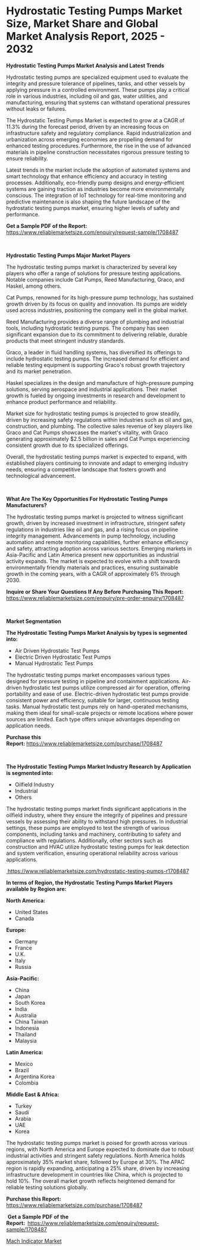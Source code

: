 <p><h1>Hydrostatic Testing Pumps Market Size, Market Share and Global Market Analysis Report, 2025 - 2032</h1></p><p><strong>Hydrostatic Testing Pumps Market Analysis and Latest Trends</strong></p>
<p><p>Hydrostatic testing pumps are specialized equipment used to evaluate the integrity and pressure tolerance of pipelines, tanks, and other vessels by applying pressure in a controlled environment. These pumps play a critical role in various industries, including oil and gas, water utilities, and manufacturing, ensuring that systems can withstand operational pressures without leaks or failures.</p><p>The Hydrostatic Testing Pumps Market is expected to grow at a CAGR of 11.3% during the forecast period, driven by an increasing focus on infrastructure safety and regulatory compliance. Rapid industrialization and urbanization across emerging economies are propelling demand for enhanced testing procedures. Furthermore, the rise in the use of advanced materials in pipeline construction necessitates rigorous pressure testing to ensure reliability.</p><p>Latest trends in the market include the adoption of automated systems and smart technology that enhance efficiency and accuracy in testing processes. Additionally, eco-friendly pump designs and energy-efficient systems are gaining traction as industries become more environmentally conscious. The integration of IoT technology for real-time monitoring and predictive maintenance is also shaping the future landscape of the hydrostatic testing pumps market, ensuring higher levels of safety and performance.</p></p>
<p><strong>Get a Sample PDF of the Report:&nbsp;</strong> <a href="https://www.reliablemarketsize.com/enquiry/request-sample/1708487?utm_campaign=2317&utm_medium=2&utm_source=Github&utm_content=ia&utm_term=27032025&utm_id=hydrostatic-testing-pumps">https://www.reliablemarketsize.com/enquiry/request-sample/1708487</a></p>
<p>&nbsp;</p>
<p><strong>Hydrostatic Testing Pumps Major Market Players</strong></p>
<p><p>The hydrostatic testing pumps market is characterized by several key players who offer a range of solutions for pressure testing applications. Notable companies include Cat Pumps, Reed Manufacturing, Graco, and Haskel, among others. </p><p>Cat Pumps, renowned for its high-pressure pump technology, has sustained growth driven by its focus on quality and innovation. Its pumps are widely used across industries, positioning the company well in the global market.</p><p>Reed Manufacturing provides a diverse range of plumbing and industrial tools, including hydrostatic testing pumps. The company has seen significant expansion due to its commitment to delivering reliable, durable products that meet stringent industry standards.</p><p>Graco, a leader in fluid handling systems, has diversified its offerings to include hydrostatic testing pumps. The increased demand for efficient and reliable testing equipment is supporting Graco's robust growth trajectory and its market penetration.</p><p>Haskel specializes in the design and manufacture of high-pressure pumping solutions, serving aerospace and industrial applications. Their market growth is fueled by ongoing investments in research and development to enhance product performance and reliability.</p><p>Market size for hydrostatic testing pumps is projected to grow steadily, driven by increasing safety regulations within industries such as oil and gas, construction, and plumbing. The collective sales revenue of key players like Graco and Cat Pumps showcases the market's vitality, with Graco generating approximately $2.5 billion in sales and Cat Pumps experiencing consistent growth due to its specialized offerings.</p><p>Overall, the hydrostatic testing pumps market is expected to expand, with established players continuing to innovate and adapt to emerging industry needs, ensuring a competitive landscape that fosters growth and technological advancement.</p></p>
<p>&nbsp;</p>
<p><strong>What Are The Key Opportunities For Hydrostatic Testing Pumps Manufacturers?</strong></p>
<p><p>The hydrostatic testing pumps market is projected to witness significant growth, driven by increased investment in infrastructure, stringent safety regulations in industries like oil and gas, and a rising focus on pipeline integrity management. Advancements in pump technology, including automation and remote monitoring capabilities, further enhance efficiency and safety, attracting adoption across various sectors. Emerging markets in Asia-Pacific and Latin America present new opportunities as industrial activity expands. The market is expected to evolve with a shift towards environmentally friendly materials and practices, ensuring sustainable growth in the coming years, with a CAGR of approximately 6% through 2030.</p></p>
<p><strong>Inquire or Share Your Questions If Any Before Purchasing This Report:</strong> <a href="https://www.reliablemarketsize.com/enquiry/pre-order-enquiry/1708487?utm_campaign=2317&utm_medium=2&utm_source=Github&utm_content=ia&utm_term=27032025&utm_id=hydrostatic-testing-pumps">https://www.reliablemarketsize.com/enquiry/pre-order-enquiry/1708487</a></p>
<p>&nbsp;</p>
<p><strong>Market Segmentation</strong></p>
<p><strong>The Hydrostatic Testing Pumps Market Analysis by types is segmented into:</strong></p>
<p><ul><li>Air Driven Hydrostatic Test Pumps</li><li>Electric Driven Hydrostatic Test Pumps</li><li>Manual Hydrostatic Test Pumps</li></ul></p>
<p><p>The hydrostatic testing pumps market encompasses various types designed for pressure testing in pipeline and containment applications. Air-driven hydrostatic test pumps utilize compressed air for operation, offering portability and ease of use. Electric-driven hydrostatic test pumps provide consistent power and efficiency, suitable for larger, continuous testing tasks. Manual hydrostatic test pumps rely on hand-operated mechanisms, making them ideal for small-scale projects or remote locations where power sources are limited. Each type offers unique advantages depending on application needs.</p></p>
<p><strong>Purchase this Report:&nbsp;</strong><a href="https://www.reliablemarketsize.com/purchase/1708487?utm_campaign=2317&utm_medium=2&utm_source=Github&utm_content=ia&utm_term=27032025&utm_id=hydrostatic-testing-pumps">https://www.reliablemarketsize.com/purchase/1708487</a></p>
<p>&nbsp;</p>
<p><strong>The Hydrostatic Testing Pumps Market Industry Research by Application is segmented into:</strong></p>
<p><ul><li>Oilfield Industry</li><li>Industrial</li><li>Others</li></ul></p>
<p><p>The hydrostatic testing pumps market finds significant applications in the oilfield industry, where they ensure the integrity of pipelines and pressure vessels by assessing their ability to withstand high pressures. In industrial settings, these pumps are employed to test the strength of various components, including tanks and machinery, contributing to safety and compliance with regulations. Additionally, other sectors such as construction and HVAC utilize hydrostatic testing pumps for leak detection and system verification, ensuring operational reliability across various applications.</p></p>
<p><a href="https://www.reliablemarketsize.com/hydrostatic-testing-pumps-r1708487?utm_campaign=2317&utm_medium=2&utm_source=Github&utm_content=ia&utm_term=27032025&utm_id=hydrostatic-testing-pumps">&nbsp;https://www.reliablemarketsize.com/hydrostatic-testing-pumps-r1708487</a></p>
<p><strong>In terms of Region, the Hydrostatic Testing Pumps Market Players available by Region are:</strong></p>
<p>
    <p> <strong> North America: </strong>
        <ul>
            <li>United States</li>
            <li>Canada</li>
        </ul>
        </p> 
    <p> <strong> Europe: </strong>
        <ul>
            <li>Germany</li>
            <li>France</li>
            <li>U.K.</li>
            <li>Italy</li>
            <li>Russia</li>
        </ul>
        </p> 
    <p> <strong> Asia-Pacific: </strong>
        <ul>
            <li>China</li>
            <li>Japan</li>
            <li>South Korea</li>
            <li>India</li>
            <li>Australia</li>
            <li>China Taiwan</li>
            <li>Indonesia</li>
            <li>Thailand</li>
            <li>Malaysia</li>
        </ul>
        </p> 
    <p> <strong> Latin America: </strong>
        <ul>
            <li>Mexico</li>
            <li>Brazil</li>
            <li>Argentina Korea</li>
            <li>Colombia</li>
        </ul>
        </p> 
    <p> <strong> Middle East & Africa: </strong>
        <ul>
            <li>Turkey</li>
            <li>Saudi</li>
            <li>Arabia</li>
            <li>UAE</li>
            <li>Korea</li>
        </ul>
    </p>
    </p>
<p><p>The hydrostatic testing pumps market is poised for growth across various regions, with North America and Europe expected to dominate due to robust industrial activities and stringent safety regulations. North America holds approximately 35% market share, followed by Europe at 30%. The APAC region is rapidly expanding, anticipating a 25% share, driven by increasing infrastructure development in countries like China, which is projected to hold 10%. The overall market growth reflects heightened demand for reliable testing solutions globally.</p></p>
<p><strong>Purchase this Report: </strong><a href="https://www.reliablemarketsize.com/purchase/1708487?utm_campaign=2317&utm_medium=2&utm_source=Github&utm_content=ia&utm_term=27032025&utm_id=hydrostatic-testing-pumps">https://www.reliablemarketsize.com/purchase/1708487</a></p>
<p>&nbsp;<strong>Get a Sample PDF of the Report:&nbsp;&nbsp;</strong><a href="https://www.reliablemarketsize.com/enquiry/request-sample/1708487?utm_campaign=2317&utm_medium=2&utm_source=Github&utm_content=ia&utm_term=27032025&utm_id=hydrostatic-testing-pumps">https://www.reliablemarketsize.com/enquiry/request-sample/1708487</a></p>
<p><strong></strong></p>
<p><p><a href="https://github.com/arifasabeygb/Market-Research-Report-List-1/blob/main/mach-indicator-market.md?utm_campaign=2317&utm_medium=2&utm_source=Github&utm_content=ia&utm_term=27032025&utm_id=hydrostatic-testing-pumps">Mach Indicator Market</a></p></p>